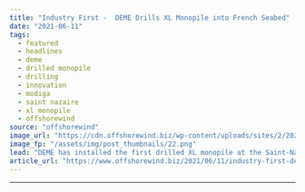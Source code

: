 ```yaml
---
title: "Industry First -  DEME Drills XL Monopile into French Seabed"
date: "2021-06-11"
tags: 
  - featured
  - headlines
  - deme
  - drilled monopile
  - drilling
  - innovation
  - modiga
  - saint nazaire
  - xl monopile
  - offshorewind
source: "offshorewind"
image_url: "https://cdn.offshorewind.biz/wp-content/uploads/sites/2/2021/06/11082005/DEME-Drills-XL-Monopile-into-French-Seabed.png"
image_fp: "/assets/img/post_thumbnails/22.png"
lead: "DEME has installed the first drilled XL monopile at the Saint-Nazaire wind farm offshore"
article_url: "https://www.offshorewind.biz/2021/06/11/industry-first-deme-drills-xl-monopile-into-french-seabed/"
---
```


---
